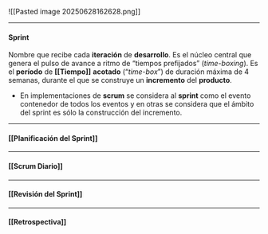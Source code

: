 ![[Pasted image 20250628162628.png]]
****
#### **Sprint**
Nombre que recibe cada **iteración** de **desarrollo**. Es el núcleo central que genera el pulso de avance a ritmo de “tiempos prefijados” (*time-boxing*).
Es el **período** de **[[Tiempo]]** **acotado** (“*time-box*”) de duración máxima de 4 semanas, durante el que se construye un **incremento** del **producto**.
- En implementaciones de **scrum** se considera al **sprint** como el evento contenedor de todos los eventos y en otras se considera que el ámbito del sprint es sólo la construcción del incremento.
****
#### **[[Planificación del Sprint]]**
****
#### **[[Scrum Diario]]**
****
#### **[[Revisión del Sprint]]**
****
#### **[[Retrospectiva]]**
